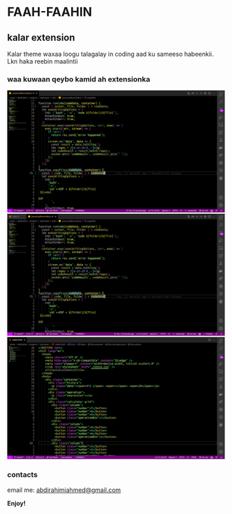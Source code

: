 # FAAH-FAAHIN

## kalar extension

Kalar theme waxaa loogu talagalay in coding aad ku sameeso habeenkii.
Lkn haka reebin maalintii

### waa kuwaan qeybo kamid ah extensionka

![Rust code](/rust-code.png)
![Javascript code](/javascript-code.png)
![HTML syntax](/html.png)

### contacts

email me: abdirahimiahmed@gmail.com

**Enjoy!**
